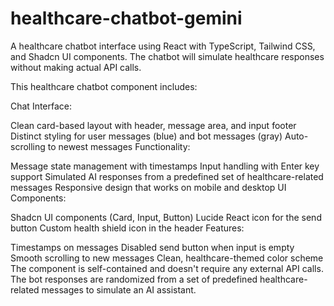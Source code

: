 # healthcare-chatbot-gemini

A healthcare chatbot interface using React with TypeScript, Tailwind CSS, and Shadcn UI components. The chatbot will simulate healthcare responses without making actual API calls.

This healthcare chatbot component includes:

Chat Interface:

Clean card-based layout with header, message area, and input footer
Distinct styling for user messages (blue) and bot messages (gray)
Auto-scrolling to newest messages
Functionality:

Message state management with timestamps
Input handling with Enter key support
Simulated AI responses from a predefined set of healthcare-related messages
Responsive design that works on mobile and desktop
UI Components:

Shadcn UI components (Card, Input, Button)
Lucide React icon for the send button
Custom health shield icon in the header
Features:

Timestamps on messages
Disabled send button when input is empty
Smooth scrolling to new messages
Clean, healthcare-themed color scheme
The component is self-contained and doesn't require any external API calls. The bot responses are randomized from a set of predefined healthcare-related messages to simulate an AI assistant.
